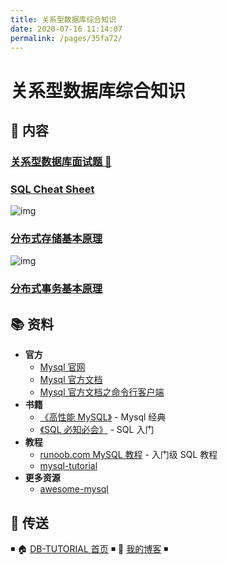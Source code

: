 ```yaml
---
title: 关系型数据库综合知识
date: 2020-07-16 11:14:07
permalink: /pages/35fa72/
---
```


# 关系型数据库综合知识

## 📖 内容

### [关系型数据库面试题 💯](01.关系型数据库面试.md)

### [SQL Cheat Sheet](02.SqlCheatSheet.md)

![img](https://raw.githubusercontent.com/dunwu/images/dev/snap/20200115160512.png)

### [分布式存储基本原理](https://github.com/dunwu/blog/blob/master/source/_posts/theory/distributed-storage.md)

![img](https://raw.githubusercontent.com/dunwu/images/dev/snap/20200716110854.png)

### [分布式事务基本原理](https://github.com/dunwu/blog/blob/master/source/_posts/theory/distributed-transaction.md)

## 📚 资料

- **官方**
  - [Mysql 官网](https://www.mysql.com/)
  - [Mysql 官方文档](https://dev.mysql.com/doc/)
  - [Mysql 官方文档之命令行客户端](https://dev.mysql.com/doc/refman/8.0/en/mysql.html)
- **书籍**
  - [《高性能 MySQL》](https://item.jd.com/11220393.html) - Mysql 经典
  - [《SQL 必知必会》](https://item.jd.com/11232698.html) - SQL 入门
- **教程**
  - [runoob.com MySQL 教程](http://www.runoob.com/mymysql-tutorial.html) - 入门级 SQL 教程
  - [mysql-tutorial](https://github.com/jaywcjlove/mysql-tutorial)
- **更多资源**
  - [awesome-mysql](https://github.com/jobbole/awesome-mysql-cn)

## 🚪 传送

◾ 🏠 [DB-TUTORIAL 首页](https://github.com/dunwu/db-tutorial) ◾ 🎯 [我的博客](https://github.com/dunwu/blog) ◾
